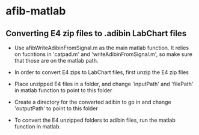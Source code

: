 # afib-matlab

## Converting E4 zip files to .adibin LabChart files

* Use afibWriteAdibinFromSignal.m as the main matlab function.  It relies on fucntions in 'catpad.m' and 'writeAdibinFromSignal.m', so make sure that those are on the matlab path.

* In order to convert E4 zips to LabChart files, first unzip the E4 zip files

* Place unzipped E4 files in a folder, and change 'inputPath' and 'filePath' in matlab function to point to this folder

* Create a directory for the converted adibin to go in and change 'outputPath' to point to this folder

* To convert the E4 unzipped folders to adibin files, run the matlab function in matlab.
